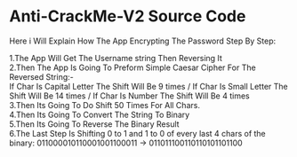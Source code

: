 # Anti-CrackMe-V2 Source Code

Here i Will Explain How The App Encrypting The Password Step By Step:

1.The App Will Get The Username string Then Reversing It  
2.Then The App Is Going To Preform Simple Caesar Cipher For The Reversed String:-  
If Char Is Capital Letter The Shift Will Be 9 times / If Char Is Small Letter The Shift Will Be 14 times / If Char Is Number The Shift Will Be 4 times  
3.Then Its Going To Do Shift 50 Times For All Chars.  
4.Then Its Going To Convert The String To Binary  
5.Then Its Going To Reverse The Binary Result  
6.The Last Step Is Shifting 0 to 1 and 1 to 0 of every last 4 chars of the binary: 011000010110001001100011 -> 011011100110110101101100
